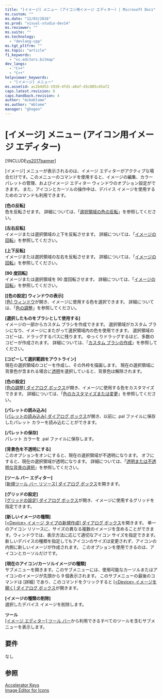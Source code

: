```yaml
---
title: "[イメージ] メニュー (アイコン用イメージ エディター) | Microsoft Docs"
ms.custom: ""
ms.date: "12/03/2016"
ms.prod: "visual-studio-dev14"
ms.reviewer: ""
ms.suite: ""
ms.technology: 
  - "devlang-cpp"
ms.tgt_pltfrm: ""
ms.topic: "article"
f1_keywords: 
  - "vc.editors.bitmap"
dev_langs: 
  - "C++"
  - "C++"
helpviewer_keywords: 
  - "[イメージ] メニュー"
ms.assetid: ac2b4d53-1919-4fd1-a0af-d3c085c45af2
caps.latest.revision: 8
caps.handback.revision: 4
author: "mikeblome"
ms.author: "mblome"
manager: "ghogen"
---
```

# [イメージ] メニュー (アイコン用イメージ エディター)
[!INCLUDE[vs2017banner](../assembler/inline/includes/vs2017banner.md)]

\[イメージ\] メニューが表示されるのは、イメージ エディターがアクティブな場合だけです。このメニューのコマンドを使用すると、イメージの編集、カラー パレットの管理、およびイメージ エディター ウィンドウのオプション設定ができます。  また、アイコンとカーソルの操作中は、デバイス イメージを使用するためのコマンドも利用できます。  
  
 **\[色の反転\]**  
 色を反転させます。  詳細については、「[選択領域の色の反転](../windows/inverting-the-colors-in-a-selection-image-editor-for-icons.md)」を参照してください。  
  
 **\[左右反転\]**  
 イメージまたは選択領域の上下を反転させます。  詳細については、「[イメージの回転](../mfc/flipping-an-image-image-editor-for-icons.md)」を参照してください。  
  
 **\[上下反転\]**  
 イメージまたは選択領域の左右を反転させます。  詳細については、「[イメージの回転](../mfc/flipping-an-image-image-editor-for-icons.md)」を参照してください。  
  
 **\[90 度回転\]**  
 イメージまたは選択領域を 90 度回転させます。  詳細については、「[イメージの回転](../mfc/flipping-an-image-image-editor-for-icons.md)」を参照してください。  
  
 **\[\[色の設定\] ウィンドウの表示\]**  
 [&#91;色&#93; ウィンドウ](../Topic/Colors%20Window%20\(Image%20Editor%20for%20Icons\).md)が開き、イメージに使用する色を選択できます。  詳細については、「[色の調整](../mfc/working-with-color-image-editor-for-icons.md)」を参照してください。  
  
 **\[選択したものをブラシとして使用する\]**  
 イメージの一部からカスタム ブラシを作成できます。  選択領域がカスタム ブラシになり、イメージにまたがって選択領域内の色を使用できます。  選択領域のコピーは、ドラッグするパスに残ります。  ゆっくりドラッグするほど、多数のコピーが作成されます。  詳細については、「[カスタム ブラシの作成](../Topic/Creating%20a%20Custom%20Brush%20\(Image%20Editor%20for%20Icons\).md)」を参照してください。  
  
 **\[コピーして選択範囲をアウトライン\]**  
 現在の選択領域のコピーを作成し、その外枠を描画します。  現在の選択領域に背景色が含まれる場合に[透明](../windows/choosing-a-transparent-or-opaque-background-image-editor-for-icons.md)を選択していると、背景色は解除されます。  
  
 **\[色の設定\]**  
 [&#91;色の調整&#93; ダイアログ ボックス](../windows/custom-color-selector-dialog-box-image-editor-for-icons.md)が開き、イメージに使用する色をカスタマイズできます。  詳細については、「[色のカスタマイズまたは変更](../windows/customizing-or-changing-colors-image-editor-for-icons.md)」を参照してください。  
  
 **\[パレットの読み込み\]**  
 [&#91;パレットの読み込み&#93; ダイアログ ボックス](../windows/load-palette-colors-dialog-box-image-editor-for-icons.md)が開き、以前に .pal ファイルに保存したパレット カラーを読み込むことができます。  
  
 **\[パレットの保存\]**  
 パレット カラーを .pal ファイルに保存します。  
  
 **\[背景色を不透明にする\]**  
 このオプションをオンにすると、現在の選択領域が不透明になります。  オフにすると、現在の選択領域が透明になります。  詳細については、「[透明または不透明な背景の選択](../windows/choosing-a-transparent-or-opaque-background-image-editor-for-icons.md)」を参照してください。  
  
 **\[ツール バー エディター\]**  
 [&#91;新規ツール バー リソース&#93; ダイアログ ボックス](../mfc/new-toolbar-resource-dialog-box.md)を開きます。  
  
 **\[グリッドの設定\]**  
 [&#91;グリッドの設定&#93; ダイアログ ボックス](../mfc/grid-settings-dialog-box-image-editor-for-icons.md)が開き、イメージに使用するグリッドを指定できます。  
  
 **\[新しいイメージの種類\]**  
 [&#91;\<Device\> イメージ タイプの新規作成&#93; ダイアログ ボックス](../mfc/new-device-image-type-dialog-box-image-editor-for-icons.md)を開きます。  単一のアイコン リソースに、サイズの異なる複数のイメージを含めることができます。ウィンドウでは、表示方法に応じて適切なアイコン サイズを指定できます。  新しいデバイスの種類を指定してもアイコンのサイズは変更されず、アイコンの内側に新しいイメージが作成されます。  このオプションを使用できるのは、アイコンとカーソルだけです。  
  
 **\[現在のアイコン\/カーソルイメージの種類\]**  
 サブメニューを開きます。このサブメニューには、使用可能なカーソルまたはアイコンのイメージが先頭から 9 個表示されます。  このサブメニューの最後のコマンドは \[詳細\] であり、このコマンドをクリックすると [&#91;\<Device\> イメージを開く&#93; ダイアログ ボックス](../Topic/Open%20%3CDevice%3E%20Image%20Dialog%20Box%20\(Image%20Editor%20for%20Icons\).md)が開きます。  
  
 **\[イメージの種類の削除\]**  
 選択したデバイス イメージを削除します。  
  
 **ツール**  
 [&#91;イメージ エディター&#93; ツール バー](../mfc/toolbar-image-editor-for-icons.md)から利用できるすべてのツールを含むサブメニューを表示します。  
  
## 要件  
 なし  
  
## 参照  
 [Accelerator Keys](../mfc/accelerator-keys-image-editor-for-icons.md)   
 [Image Editor for Icons](../mfc/image-editor-for-icons.md)